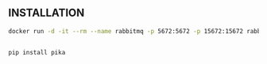 

## INSTALLATION

```bash
docker run -d -it --rm --name rabbitmq -p 5672:5672 -p 15672:15672 rabbitmq:3.13-management


pip install pika

```